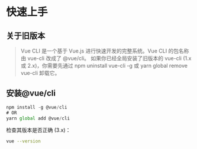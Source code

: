 # 快速上手

## 关于旧版本
> Vue CLI 是一个基于 Vue.js 进行快速开发的完整系统。Vue CLI 的包名称由 vue-cli 改成了 @vue/cli。 如果你已经全局安装了旧版本的 vue-cli (1.x 或 2.x)，你需要先通过 npm uninstall vue-cli -g 或 yarn global remove vue-cli 卸载它。

## 安装@vue/cli
``` js
npm install -g @vue/cli
# OR
yarn global add @vue/cli
```
检查其版本是否正确 (3.x)：
``` sh
vue --version
```
